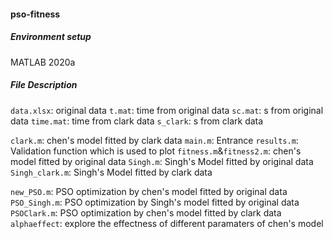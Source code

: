 #### pso-fitness
##### Environment setup
MATLAB 2020a
##### File Description
`data.xlsx`: original data
`t.mat`: time from original data
`sc.mat`: s from original data
`time.mat`: time from clark data
`s_clark`: s from clark data

`clark.m`: chen's model fitted by clark data
`main.m`: Entrance
`results.m`: Validation function which is used to plot
`fitness.m`&`fitness2.m`: chen's model fitted by original data
`Singh.m`: Singh's Model fitted by original data
`Singh_clark.m`: Singh's Model fitted by clark data

`new_PSO.m`: PSO optimization by chen's model fitted by original data
`PSO_Singh.m`: PSO optimization by Singh's model fitted by original data
`PSOClark.m`: PSO optimization by chen's model fitted by clark data
`alphaeffect`: explore the effectness of different paramaters of chen's model
